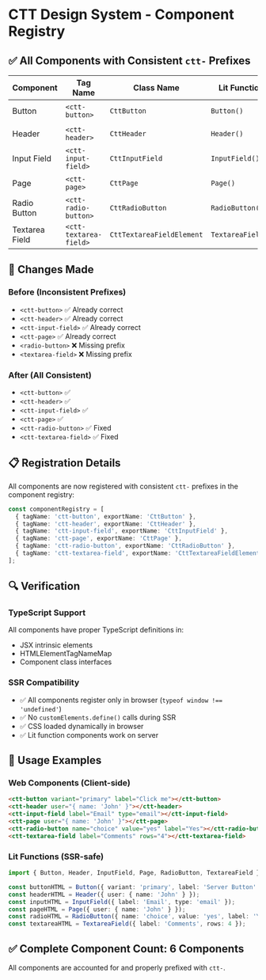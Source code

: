 # CTT Design System - Component Registry

## ✅ All Components with Consistent `ctt-` Prefixes

| Component | Tag Name | Class Name | Lit Function | Status |
|-----------|----------|------------|--------------|--------|
| Button | `<ctt-button>` | `CttButton` | `Button()` | ✅ Fixed |
| Header | `<ctt-header>` | `CttHeader` | `Header()` | ✅ Fixed |
| Input Field | `<ctt-input-field>` | `CttInputField` | `InputField()` | ✅ Fixed |
| Page | `<ctt-page>` | `CttPage` | `Page()` | ✅ Fixed |
| Radio Button | `<ctt-radio-button>` | `CttRadioButton` | `RadioButton()` | ✅ Fixed |
| Textarea Field | `<ctt-textarea-field>` | `CttTextareaFieldElement` | `TextareaField()` | ✅ Fixed |

## 🔧 Changes Made

### Before (Inconsistent Prefixes)
- `<ctt-button>` ✅ Already correct
- `<ctt-header>` ✅ Already correct  
- `<ctt-input-field>` ✅ Already correct
- `<ctt-page>` ✅ Already correct
- `<radio-button>` ❌ Missing prefix
- `<textarea-field>` ❌ Missing prefix

### After (All Consistent)
- `<ctt-button>` ✅
- `<ctt-header>` ✅
- `<ctt-input-field>` ✅
- `<ctt-page>` ✅
- `<ctt-radio-button>` ✅ Fixed
- `<ctt-textarea-field>` ✅ Fixed

## 📋 Registration Details

All components are now registered with consistent `ctt-` prefixes in the component registry:

```typescript
const componentRegistry = [
  { tagName: 'ctt-button', exportName: 'CttButton' },
  { tagName: 'ctt-header', exportName: 'CttHeader' },
  { tagName: 'ctt-input-field', exportName: 'CttInputField' },
  { tagName: 'ctt-page', exportName: 'CttPage' },
  { tagName: 'ctt-radio-button', exportName: 'CttRadioButton' },
  { tagName: 'ctt-textarea-field', exportName: 'CttTextareaFieldElement' }
];
```

## 🔍 Verification

### TypeScript Support
All components have proper TypeScript definitions in:
- JSX intrinsic elements
- HTMLElementTagNameMap
- Component class interfaces

### SSR Compatibility
- ✅ All components register only in browser (`typeof window !== 'undefined'`)
- ✅ No `customElements.define()` calls during SSR
- ✅ CSS loaded dynamically in browser
- ✅ Lit function components work on server

## 🎯 Usage Examples

### Web Components (Client-side)
```html
<ctt-button variant="primary" label="Click me"></ctt-button>
<ctt-header user="{ name: 'John' }"></ctt-header>
<ctt-input-field label="Email" type="email"></ctt-input-field>
<ctt-page user="{ name: 'John' }"></ctt-page>
<ctt-radio-button name="choice" value="yes" label="Yes"></ctt-radio-button>
<ctt-textarea-field label="Comments" rows="4"></ctt-textarea-field>
```

### Lit Functions (SSR-safe)
```typescript
import { Button, Header, InputField, Page, RadioButton, TextareaField } from 'ctt-ds';

const buttonHTML = Button({ variant: 'primary', label: 'Server Button' });
const headerHTML = Header({ user: { name: 'John' } });
const inputHTML = InputField({ label: 'Email', type: 'email' });
const pageHTML = Page({ user: { name: 'John' } });
const radioHTML = RadioButton({ name: 'choice', value: 'yes', label: 'Yes' });
const textareaHTML = TextareaField({ label: 'Comments', rows: 4 });
```

## ✅ Complete Component Count: 6 Components
All components are accounted for and properly prefixed with `ctt-`.